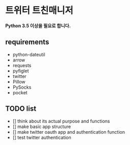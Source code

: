 # 트위터 트친매니저

**Python 3.5 이상을 필요로 합니다.**

## requirements
- python-dateutil
- arrow
- requests
- pyfiglet
- twitter
- Pillow
- PySocks
- pocket

## TODO list
- [] think about its actual purpose and functions
- [] make basic app structure
- [] make twitter oauth app and authentication function
- [] test twitter authentication
